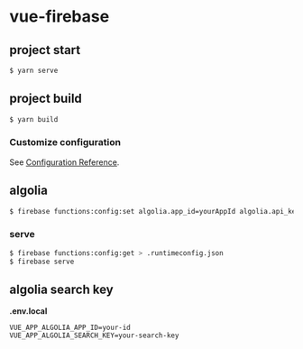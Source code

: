 # vue-firebase

## project start
```bash
$ yarn serve
```

## project build
```bash
$ yarn build
```

### Customize configuration
See [Configuration Reference](https://cli.vuejs.org/config/).

## algolia
```bash
$ firebase functions:config:set algolia.app_id=yourAppId algolia.api_key=yourAdminKey algolia.search_key=SearchKey
```

### serve
```bash
$ firebase functions:config:get > .runtimeconfig.json
$ firebase serve
```

## algolia search key

**.env.local**
```
VUE_APP_ALGOLIA_APP_ID=your-id
VUE_APP_ALGOLIA_SEARCH_KEY=your-search-key
```
